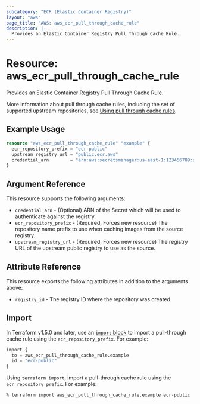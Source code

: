 ```yaml
---
subcategory: "ECR (Elastic Container Registry)"
layout: "aws"
page_title: "AWS: aws_ecr_pull_through_cache_rule"
description: |-
  Provides an Elastic Container Registry Pull Through Cache Rule.
---
```


# Resource: aws_ecr_pull_through_cache_rule

Provides an Elastic Container Registry Pull Through Cache Rule.

More information about pull through cache rules, including the set of supported
upstream repositories, see [Using pull through cache rules](https://docs.aws.amazon.com/AmazonECR/latest/userguide/pull-through-cache.html).

## Example Usage

```terraform
resource "aws_ecr_pull_through_cache_rule" "example" {
  ecr_repository_prefix = "ecr-public"
  upstream_registry_url = "public.ecr.aws"
  credential_arn        = "arn:aws:secretsmanager:us-east-1:123456789:secret:ecr-pullthroughcache/ecrpublic"
}
```

## Argument Reference

This resource supports the following arguments:

* `credential_arn` - (Optional) ARN of the Secret which will be used to authenticate against the registry.
* `ecr_repository_prefix` - (Required, Forces new resource) The repository name prefix to use when caching images from the source registry.
* `upstream_registry_url` - (Required, Forces new resource) The registry URL of the upstream public registry to use as the source.

## Attribute Reference

This resource exports the following attributes in addition to the arguments above:

* `registry_id` - The registry ID where the repository was created.

## Import

In Terraform v1.5.0 and later, use an [`import` block](https://developer.hashicorp.com/terraform/language/import) to import a pull-through cache rule using the `ecr_repository_prefix`. For example:

```terraform
import {
  to = aws_ecr_pull_through_cache_rule.example
  id = "ecr-public"
}
```

Using `terraform import`, import a pull-through cache rule using the `ecr_repository_prefix`. For example:

```console
% terraform import aws_ecr_pull_through_cache_rule.example ecr-public
```
